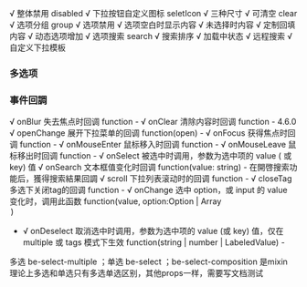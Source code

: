 √ 整体禁用 disabled √ 下拉按钮自定义图标 seletIcon √ 三种尺寸 √ 可清空 clear √ 选项分组 group √ 选项禁用 √ 选项空白时显示内容 √ 未选择时内容 √ 定制回填内容 √ 动态选项增加 √
选项搜索 search √ 搜索排序 √ 加载中状态 √ 远程搜索 √ 自定义下拉模板

### 多选项

### 事件回調

√ onBlur 失去焦点时回调 function - √ onClear 清除内容时回调 function - 4.6.0 √ openChange 展开下拉菜单的回调 function(open)    - √ onFocus
获得焦点时回调 function - √ onMouseEnter 鼠标移入时回调 function - √ onMouseLeave 鼠标移出时回调 function - √ onSelect 被选中时调用，参数为选中项的 value (
或 key) 值 √ onSearch 文本框值变化时回调 function(value: string)    - 在開啓搜索功能后，獲得搜索結果回調 √ scroll 下拉列表滚动时的回调 function - √ closeTag
多选下关闭tag的回调 function - √ onChange 选中 option，或 input 的 value 变化时，调用此函数 function(value, option:Option | Array<Option>)

- √ onDeselect 取消选中时调用，参数为选中项的 value (或 key) 值，仅在 multiple 或 tags 模式下生效 function(string | number | LabeledValue)    -

多选 be-select-multiple ；单选 be-select ；be-select-composition 是mixin 理论上多选和单选只有多选单选区别，其他props一样，需要写文档测试